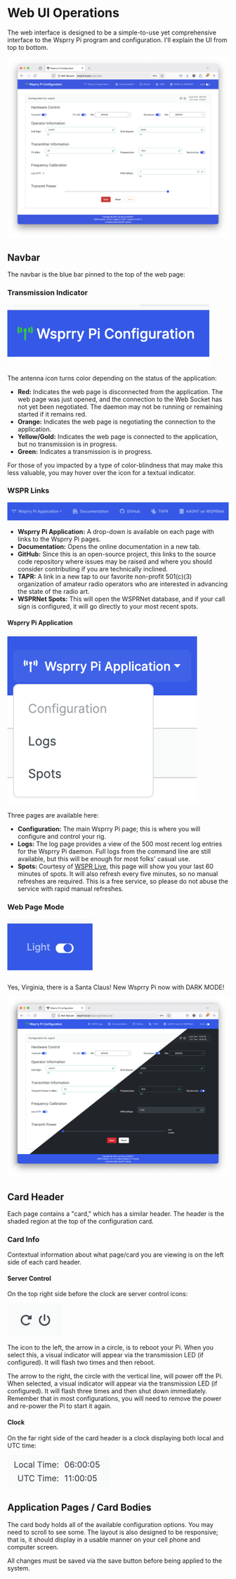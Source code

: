 <!-- Grammar and spelling checked -->
# Web UI Operations

The web interface is designed to be a simple-to-use yet comprehensive interface to the Wsprry Pi program and configuration.  I'll explain the UI from top to bottom.

![Wsprry Pi UI](WsprryPi_UI.png)

## Navbar

The navbar is the blue bar pinned to the top of the web page:

### Transmission Indicator

![Transmission Indicator](Transmission_Indicator.png)

The antenna icon turns color depending on the status of the application:

- **Red:** Indicates the web page is disconnected from the application.  The web page was just opened, and the connection to the Web Socket has not yet been negotiated.  The daemon may not be running or remaining started if it remains red.
- **Orange:** Indicates the web page is negotiating the connection to the application.
- **Yellow/Gold:** Indicates the web page is connected to the application, but no transmission is in progress.
- **Green:** Indicates a transmission is in progress.

For those of you impacted by a type of color-blindness that may make this less valuable, you may hover over the icon for a textual indicator.

### WSPR Links

![WSPR Navbar Links](WSPR_Links.png)

- **Wsprry Pi Application:** A drop-down is available on each page with links to the Wsprry Pi pages.
- **Documentation:** Opens the online documentation in a new tab.
- **GitHub:** Since this is an open-source project, this links to the source code repository where issues may be raised and where you should consider contributing if you are technically inclined.
- **TAPR:** A link in a new tap to our favorite non-profit 501(c)(3) organization of amateur radio operators who are interested in advancing the state of the radio art.
- **WSPRNet Spots:** This will open the WSPRNet database, and if your call sign is configured, it will go directly to your most recent spots.

#### Wsprry Pi Application

![WSPR Navbar Links](WsprryPi_Application.png)

Three pages are available here:

- **Configuration:** The main Wsprry Pi page; this is where you will configure and control your rig.
- **Logs:** The log page provides a view of the 500 most recent log entries for the Wsprry Pi daemon.  Full logs from the command line are still available, but this will be enough for most folks' casual use.
- **Spots:** Courtesy of [WSPR Live](https://wspr.live/wspr_downloader.php?), this page will show you your last 60 minutes of spots.  It will also refresh every five minutes, so no manual refreshes are required.  This is a free service, so please do not abuse the service with rapid manual refreshes.

### Web Page Mode

![Web Page Mode](Mode_Switch.png)

Yes, Virginia, there is a Santa Claus!  New Wsprry Pi now with DARK MODE!

![Light/Dark Mode](Split_Screen.png)

## Card Header

Each page contains a "card," which has a similar header.  The header is the shaded region at the top of the configuration card.

### Card Info

Contextual information about what page/card you are viewing is on the left side of each card header.

#### Server Control

On the top right side before the clock are server control icons:

![Server Control Buttons](Server_Control.png)

The icon to the left, the arrow in a circle, is to reboot your Pi.  When you select this, a visual indicator will appear via the transmission LED (if configured).  It will flash two times and then reboot.

The arrow to the right, the circle with the vertical line, will power off the Pi.  When selected, a visual indicator will appear via the transmission LED (if configured).  It will flash three times and then shut down immediately.  Remember that in most configurations, you will need to remove the power and re-power the Pi to start it again.

#### Clock

On the far right side of the card header is a clock displaying both local and UTC time:

![Local and UTC Clock](Clock.png)

## Application Pages / Card Bodies

The card body holds all of the available configuration options.  You may need to scroll to see some.  The layout is also designed to be responsive; that is, it should display in a usable manner on your cell phone and computer screen.

All changes must be saved via the save button before being applied to the system.
